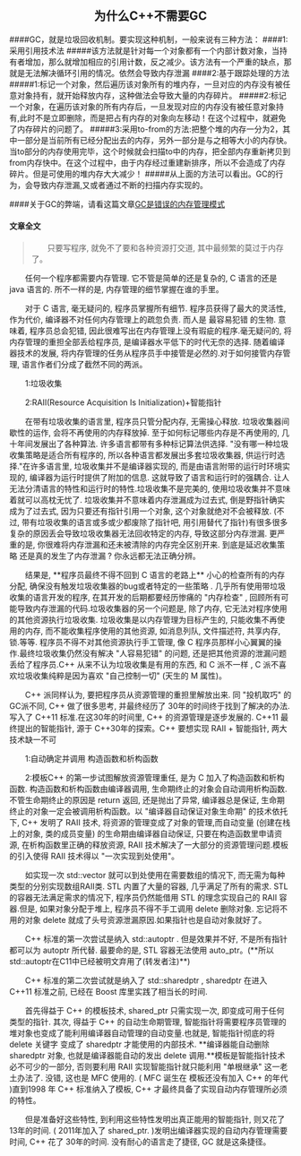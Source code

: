 ## <center>**为什么C++不需要GC**</center>
####GC，就是垃圾回收机制。要实现这种机制，一般来说有三种方法：
####1:采用引用技术法
#####该方法就是针对每一个对象都有一个内部计数对象，当持有者增加，那么就增加相应的引用计数，反之减少。该方法有一个严重的缺点，那就是无法解决循环引用的情况。依然会导致内存泄漏
####2:基于跟踪处理的方法
#####1:标记一个对象，然后遍历该对象所有的堆内存，一旦对应的内存没有被任意对象持有，就开始释放内存，这种做法会导致大量的内存碎片。
#####2:标记一个对象，在遍历该对象的所有内存后，一旦发现对应的内存没有被任意对象持有,此时不是立即删除，而是把占有内存的对象向左移动！在这个过程中，就避免了内存碎片的问题了。
#####3:采用to-from的方法:把整个堆的内存一分为2，其中一部分是当前所有已经分配出去的内存，另外一部分是与之相等大小的内存快。当to部分的内存使用完毕，这个时候就会扫描to中的内存，把全部内存重新拷贝到from内存快中。在这个过程中，由于内存经过重建新排序，所以不会造成了内存碎片。但是可使用的堆内存大大减少！
#####从上面的方法可以看出。GC的行为，会导致内存泄漏,又或者通过不断的扫描内存实现的。

####关于GC的弊端，请看这篇文章[GC是错误的内存管理模式](http://microcai.org/2013/07/27/gc-is-wrong-way-of-doing-memory-managment.html)
#### 文章全文
><p style="text-indent: 2em"> 只要写程序, 就免不了要和各种资源打交道, 其中最频繁的莫过于内存了。<p>
<p style="text-indent: 2em">任何一个程序都需要内存管理. 它不管是简单的还是复杂的, C 语言的还是 java 语言的. 所不一样的是, 内存管理的细节掌握在谁的手里。<p>
<p style="text-indent: 2em">对于 C 语言, 毫无疑问的, 程序员掌握所有细节. 程序员获得了最大的灵活性, 作为代价, 编译器不对任何内存管理上的疏忽负责. 而人是 最容易犯错 的生物. 意味着, 程序员总会犯错, 因此很难写出在内存管理上没有瑕疵的程序.毫无疑问的, 将内存管理的重担全部丢给程序员, 是编译器水平低下的时代无奈的选择. 随着编译器技术的发展, 将内存管理的任务从程序员手中接管是必然的.对于如何接管内存管理, 语言作者们分成了截然不同的两派。<p>
<p style="text-indent: 2em">1:垃圾收集<p>
<p style="text-indent: 2em">2:RAII(Resource Acquisition Is Initialization)+智能指针<p>
<p style="text-indent: 2em">在带有垃圾收集的语言里, 程序员只管分配内存, 无需操心释放. 垃圾收集器间歇性的运作, 会将不再使用的内存释放掉. 至于如何标记哪些内存是不再使用的, 几十年间发展出了各种算法. 许多语言都带有多种标记算法供选择. "没有哪一种垃圾收集策略是适合所有程序的, 所以各种语言都发展出多套垃圾收集器, 供运行时选择."在许多语言里, 垃圾收集并不是编译器实现的, 而是由语言附带的运行时环境实现的, 编译器为运行时提供了附加的信息. 这就导致了语言和运行时的强耦合. 让人无法分清语言的特性和运行时的特性.垃圾收集不是完美的, 使用垃圾收集并不意味着就可以高枕无忧了. 垃圾收集并不意味着内存泄漏成为过去式, 倒是野指针确实成为了过去式, 因为只要还有指针引用一个对象, 这个对象就绝对不会被释放. (不过, 带有垃圾收集的语言或多或少都废除了指针吧, 用引用替代了指针)有很多很多复杂的原因丢会导致垃圾收集器无法回收特定的内存, 导致这部分内存泄漏. 更严重的是, 你很难将内存泄漏和还未被清除的内存完全区别开来. 到底是延迟收集策略 还是真的发生了内存泄漏 ? 你永远都无法正确分辨。<p>
<p style="text-indent: 2em">结果是, **程序员最终不得不回到 C 语言的老路上** 小心的检查所有的内存分配, 确保没有触发垃圾收集器的bug或者特定的一些策略 . 几乎所有使用带垃圾收集的语言开发的程序, 在其开发的后期都要经历惨痛的 "内存检查" , 回顾所有可能导致内存泄漏的代码.垃圾收集器的另一个问题是, 除了内存, 它无法对程序使用的其他资源执行垃圾收集. 垃圾收集是以内存管理为目标产生的, 只能收集不再使用的内存, 而不能收集程序使用的其他资源, 如消息列队, 文件描述符, 共享内存, 锁.等等. 程序员不得不对其他资源执行手工管理, 像 C 程序员那样小心翼翼的操作.最终垃圾收集仍然没有解决 "人容易犯错" 的问题, 还是把其他资源的泄漏问题丢给了程序员.C++ 从来不认为垃圾收集是有用的东西, 和 C 派不一样 , C 派不喜欢垃圾收集纯粹是因为喜欢 "自己控制一切" (天生的 M 属性)。<p>
<p style="text-indent: 2em">C++ 派同样认为, 要把程序员从资源管理的重担里解放出来. 同 "投机取巧" 的 GC派不同, C++ 做了很多思考, 并最终经历了 30年的时间终于找到了解决的办法. 写入了 C++11 标准.在这30年的时间里, C++ 的资源管理是逐步发展的. C++11 最终提出的智能指针, 源于 C++30年的探索。C++ 要想实现 RAII + 智能指针, 两大技术缺一不可 <p>
<p style="text-indent: 2em">1:自动确定并调用 构造函数和析构函数 <p>
<p style="text-indent: 2em">2:模板C++ 的第一步试图解放资源管理重任, 是为 C 加入了构造函数和析构函数. 构造函数和析构函数由编译器调用, 生命期终止的对象会自动调用析构函数. 不管生命期终止的原因是 return 返回, 还是抛出了异常, 编译器总是保证, 生命期终止的对象一定会被调用析构函数。以 "编译器自动保证对象生命期" 的技术依托下, C++ 发明了 RAII 技术, 将资源的管理变成了对象的管理,而自动变量 (创建在栈上的对象, 类的成员变量) 的生命期由编译器自动保证, 只要在构造函数里申请资源, 在析构函数里正确的释放资源, RAII 技术解决了一大部分的资源管理问题.模板的引入使得 RAII 技术得以 "一次实现到处使用"。<p>
<p style="text-indent: 2em">如实现一次 std::vector 就可以到处使用在需要数组的情况下, 而无需为每种类型的分别实现数组RAII类. STL 内置了大量的容器, 几乎满足了所有的需求. STL的容器无法满足需求的情况下, 程序员仍然能借用 STL 的理念实现自己的 RAII 容器.但是, 如果对象分配于堆上, 程序员不得不手工调用 delete 删除对象. 忘记将不用的对象 delete 就成了头号资源泄漏原因.如果指针也是自动对象就好了。<p>
<p style="text-indent: 2em">C++ 标准的第一次尝试是纳入 std::autoptr . 但是效果并不好, 不是所有指针都可以为 autoptr 所代替. 最要命的是, STL 容器无法使用 auto_ptr。(**所以std::autoptr在C11中已经被明文弃用了(转发者注)**)<p>
<p style="text-indent: 2em">C++ 标准的第二次尝试就是纳入了 std::sharedptr , sharedptr 在进入 C++11 标准之前, 已经在 Boost 库里实践了相当长的时间.<p>
<p style="text-indent: 2em">首先得益于 C++ 的模板技术, shared_ptr 只需实现一次, 即变成可用于任何类型的指针. 其次, 得益于 C++ 的自动生命期管理, 智能指针将需要程序员管理的堆对象也变成了能利用编译器自动管理的自动变量.也就是, 智能指针彻底的将 delete 关键字 变成了 sharedptr 才能使用的内部技术. **编译器能自动删除 sharedptr 对象, 也就是编译器能自动的发出 delete 调用.**模板是智能指针技术必不可少的一部分, 否则要利用 RAII 实现智能指针就只能利用 "单根继承" 这一老土办法了. 没错, 这也是 MFC 使用的. ( MFC 诞生在 模板还没有加入 C++ 的年代 )直到1998 年 C++ 标准纳入了模板, C++ 才最终具备了实现自动内存管理所必须的特性。<p>
<p style="text-indent: 2em">但是准备好这些特性, 到利用这些特性发明出真正能用的智能指针, 则又花了13年的时间. ( 2011年加入了 shared_ptr. )发明出编译器实现的自动内存管理需要时间, C++ 花了 30年的时间. 没有耐心的语言走了捷径, GC 就是这条捷径。<p>
